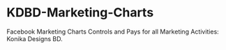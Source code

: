 # KDBD-Marketing-Charts
Facebook Marketing Charts Controls and Pays for all Marketing Activities: Konika Designs BD.
